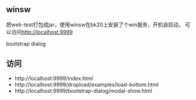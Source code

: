 ## winsw
把web-test打包成jar，使用winsw在bk20上安装了个win服务，开机自启动，
可以访问<http://localhost:9999>

bootstrap dialog
## 访问
- http://localhost:9999/index.html
- http://localhost:9999/dropload/examples/load-bottom.html
- http://localhost:9999/bootstrap-dialog/modal-show.html
